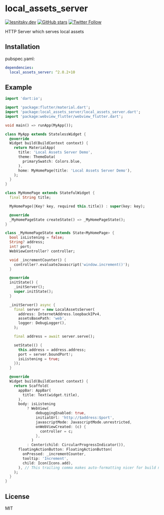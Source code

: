 # local_assets_server

[![lesnitsky.dev](https://lesnitsky.dev/shield.svg?hash=120246)](https://lesnitsky.dev?utm_source=local_assets_server)
[![GitHub stars](https://img.shields.io/github/stars/lesnitsky/local_assets_server.svg?style=social)](https://github.com/lesnitsky/local_assets_server)
[![Twitter Follow](https://img.shields.io/twitter/follow/lesnitsky_dev.svg?label=Follow%20me&style=social)](https://twitter.com/lesnitsky_dev)

HTTP Server which serves local assets

## Installation

pubspec.yaml:

```yaml
dependencies:
  local_assets_server: ^2.0.2+10
```

## Example

```dart
import 'dart:io';

import 'package:flutter/material.dart';
import 'package:local_assets_server/local_assets_server.dart';
import 'package:webview_flutter/webview_flutter.dart';

void main() => runApp(MyApp());

class MyApp extends StatelessWidget {
  @override
  Widget build(BuildContext context) {
    return MaterialApp(
      title: 'Local Assets Server Demo',
      theme: ThemeData(
        primarySwatch: Colors.blue,
      ),
      home: MyHomePage(title: 'Local Assets Server Demo'),
    );
  }
}

class MyHomePage extends StatefulWidget {
  final String title;

  MyHomePage({Key? key, required this.title}) : super(key: key);

  @override
  _MyHomePageState createState() => _MyHomePageState();
}

class _MyHomePageState extends State<MyHomePage> {
  bool isListening = false;
  String? address;
  int? port;
  WebViewController? controller;

  void _incrementCounter() {
    controller?.evaluateJavascript('window.increment()');
  }

  @override
  initState() {
    _initServer();
    super.initState();
  }

  _initServer() async {
    final server = new LocalAssetsServer(
      address: InternetAddress.loopbackIPv4,
      assetsBasePath: 'web',
      logger: DebugLogger(),
    );

    final address = await server.serve();

    setState(() {
      this.address = address.address;
      port = server.boundPort!;
      isListening = true;
    });
  }

  @override
  Widget build(BuildContext context) {
    return Scaffold(
      appBar: AppBar(
        title: Text(widget.title),
      ),
      body: isListening
          ? WebView(
              debuggingEnabled: true,
              initialUrl: 'http://$address:$port',
              javascriptMode: JavascriptMode.unrestricted,
              onWebViewCreated: (c) {
                controller = c;
              },
            )
          : Center(child: CircularProgressIndicator()),
      floatingActionButton: FloatingActionButton(
        onPressed: _incrementCounter,
        tooltip: 'Increment',
        child: Icon(Icons.add),
      ), // This trailing comma makes auto-formatting nicer for build methods.
    );
  }
}

```

## License

MIT
